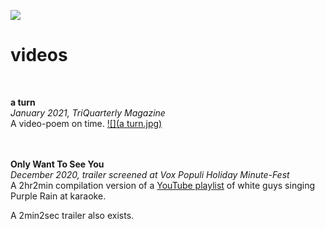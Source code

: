 [![](code.jpeg)](../index.html)

# videos
<br>

**a turn** <br>
<em> January 2021, TriQuarterly Magazine </em><br>
A video-poem on time.
[![](a turn.jpg)](https://www.triquarterly.org/issues/issue-159/turn)

<br><br>
**Only Want To See You**<br>
<em>December 2020, trailer screened at Vox Populi Holiday Minute-Fest</em><br>
A 2hr2min compilation version of a [YouTube playlist](https://youtube.com/playlist?list=PL7M_1lZMWufLil1p9jGDPWy6wuO3JAN-F&si=eMj9lxp3W_HtZHw0) of white guys singing Purple Rain at karaoke.

A 2min2sec trailer also exists.